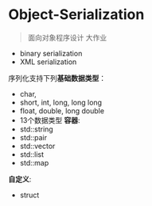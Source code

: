 # Object-Serialization

> 面向对象程序设计 大作业

* binary serialization 
* XML serialization

序列化支持下列**基础数据类型**：
* char,
* short, int, long, long long
* float, double, long double
* 13个数据类型
**容器**:
* std::string
* std::pair
* std::vector
* std::list
* std::map

**自定义**:
* struct
